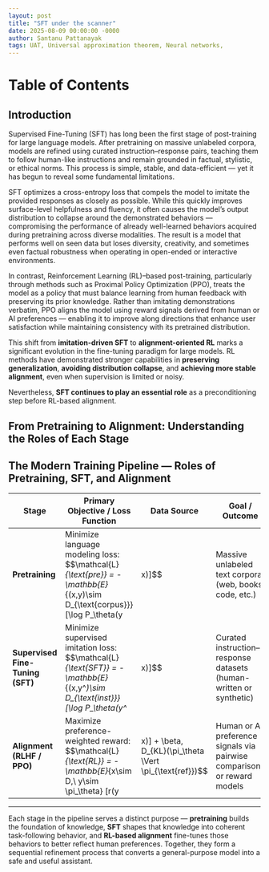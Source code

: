 ```yaml
---
layout: post
title: "SFT under the scanner"
date: 2025-08-09 00:00:00 -0000
author: Santanu Pattanayak
tags: UAT, Universal approximation theorem, Neural networks, 
---
```


# Table of Contents


## Introduction <a name="introduction"></a>

Supervised Fine-Tuning (SFT) has long been the first stage of post-training for large language models. After pretraining on massive unlabeled corpora, models are refined using curated instruction–response pairs, teaching them to follow human-like instructions and remain grounded in factual, stylistic, or ethical norms. This process is simple, stable, and data-efficient — yet it has begun to reveal some fundamental limitations.  

SFT optimizes a cross-entropy loss that compels the model to imitate the provided responses as closely as possible. While this quickly improves surface-level helpfulness and fluency, it often causes the model’s output distribution to collapse around the demonstrated behaviors — compromising the performance of already well-learned behaviors acquired during pretraining across diverse modalities. The result is a model that performs well on seen data but loses diversity, creativity, and sometimes even factual robustness when operating in open-ended or interactive environments.  

In contrast, Reinforcement Learning (RL)–based post-training, particularly through methods such as Proximal Policy Optimization (PPO), treats the model as a policy that must balance learning from human feedback with preserving its prior knowledge. Rather than imitating demonstrations verbatim, PPO aligns the model using reward signals derived from human or AI preferences — enabling it to improve along directions that enhance user satisfaction while maintaining consistency with its pretrained distribution.  

This shift from **imitation-driven SFT** to **alignment-oriented RL** marks a significant evolution in the fine-tuning paradigm for large models. RL methods have demonstrated stronger capabilities in **preserving generalization**, **avoiding distribution collapse**, and **achieving more stable alignment**, even when supervision is limited or noisy.  

Nevertheless, **SFT continues to play an essential role** as a preconditioning step before RL-based alignment. 


## From Pretraining to Alignment: Understanding the Roles of Each Stage


## The Modern Training Pipeline — Roles of Pretraining, SFT, and Alignment

| **Stage** | **Primary Objective / Loss Function** | **Data Source** | **Goal / Outcome** | **Key Challenges** |
|------------|--------------------------------------|------------------|--------------------|--------------------|
| **Pretraining** | Minimize language modeling loss:<br>$$\mathcal{L}_{\text{pre}} = -\mathbb{E}_{(x,y)\sim D_{\text{corpus}}} [\log P_\theta(y|x)]$$ | Massive unlabeled text corpora (web, books, code, etc.) | Learn broad linguistic, factual, and structural knowledge; capture general world representations. | High compute cost; biases in data; lack of grounding to human intent or task-level understanding. |
| **Supervised Fine-Tuning (SFT)** | Minimize supervised imitation loss:<br>$$\mathcal{L}_{\text{SFT}} = -\mathbb{E}_{(x,y^*)\sim D_{\text{inst}}} [\log P_\theta(y^*|x)]$$ | Curated instruction–response datasets (human-written or synthetic) | Teach the model to follow instructions, structure responses, and stay aligned with factual or stylistic norms. | Distribution collapse around demonstrated behaviors; loss of diversity; reduced generalization to unseen prompts. |
| **Alignment (RLHF / PPO)** | Maximize preference-weighted reward:<br>$$\mathcal{L}_{\text{RL}} = -\mathbb{E}_{x\sim D,\ y\sim \pi_\theta} [r(y|x)] + \beta\, D_{KL}(\pi_\theta \Vert \pi_{\text{ref}})$$ | Human or AI preference signals via pairwise comparisons or reward models | Align responses with human values, tone, and intent while preserving pretrained diversity and fluency. | Reward hacking; instability in optimization; balancing reward improvement with knowledge retention. |

---

Each stage in the pipeline serves a distinct purpose — **pretraining** builds the foundation of knowledge, **SFT** shapes that knowledge into coherent task-following behavior, and **RL-based alignment** fine-tunes those behaviors to better reflect human preferences. Together, they form a sequential refinement process that converts a general-purpose model into a safe and useful assistant.


